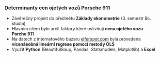 ### Determinanty cen ojetých vozů Porsche 911
- Závěrečný projekt do předmětu **Základy ekonometrie** (3. semestr Bc. studia) <br>
- Hlavním cílem bylo určit faktory které ovlivňují **cenu ojetého vozu Porche 911**
- Na datech z internetového bazaru [elferspot.com](https://www.elferspot.com/en/) byla provedena **vícenásobná lineární regrese pomocí metody OLS** <br>
- Využit **Python** (BeautifulSoup, Pandas, Statsmodels, Matplotlib) a **Excel** <br>
